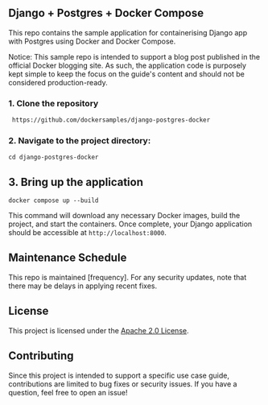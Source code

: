 
## Django + Postgres + Docker Compose

This repo contains the sample application for containerising Django app with Postgres using Docker and Docker Compose.

Notice: This sample repo is intended to support a blog post published in the official Docker blogging site. As such, the application code is purposely kept simple to keep the focus on the guide's content and should not be considered production-ready.

### 1. Clone the repository

 ```bash
  https://github.com/dockersamples/django-postgres-docker
 ```


### 2. Navigate to the project directory:

```
cd django-postgres-docker
```

## 3. Bring up the application

```
docker compose up --build
``` 


This command will download any necessary Docker images, build the project, and start the containers. 
Once complete, your Django application should be accessible at `http://localhost:8000`.



## Maintenance Schedule
This repo is maintained [frequency]. For any security updates, note that there may be delays in applying recent fixes.

## License
This project is licensed under the [Apache 2.0 License](/LICENSE).

## Contributing

Since this project is intended to support a specific use case guide, contributions are limited to bug fixes or security issues. If you have a question, feel free to open an issue!
